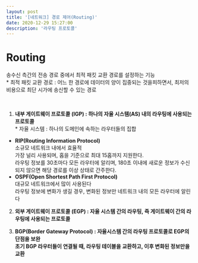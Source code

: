```yaml
---
layout: post
title: '[네트워크] 경로 제어(Routing)'
date: 2020-12-29 15:27:00
description: '라우팅 프로토콜'
---
```


# Routing

송수신 측간의 전송 경로 중에서 최적 패킷 교환 경로를 설정하는 기능
<br> \* 최적 패킷 교환 경로 : 어느 한 경로에 데이터의 양이 집중되는 것을피하면서, 최저의 비용으로 최단 시가에 송신할 수 있는 경로

<br>

1. **내부 게이트웨이 프로토콜 (IGP) : 하나의 자율 시스템(AS) 내의 라우팅에 사용되는 프로토콜**
   <br>\* 자율 시스템 : 하나의 도메인에 속하는 라우터들의 집합
   <br>

- **RIP(Routing Information Protocol)**
  <br>소규모 네트워크 내에서 효율적
  <br>가장 널리 사용되며, 홉을 기준으로 최대 15홉까지 지원한다.
  <br>라우팅 정보를 30초마다 모든 라우터에 알리며, 180초 이내에 새로운 정보가 수신되지 않으면 해당 경로를 이상 상태로 간주한다.
  <br>
- **OSPF(Open Shortest Path First Protocol)**
  <br>대규모 네트워크에서 많이 사용된다
  <br>라우팅 정보에 변화가 생길 경우, 변화된 정보만 네트워크 내의 모든 라우터에 알린다

2. **외부 게이트웨이 프로토콜 (EGP) : 자율 시스템 간의 라우팅, 즉 게이트웨이 간의 라우팅에 사용되는 프로토콜**

3. **BGP(Border Gateway Protocol) : 자율시스템 간의 라우팅 프로토콜로 EGP의 단점을 보완**<br>
   **초기 BGP 라우터들이 연결될 때, 라우팅 테이블을 교환하고, 이후 변화된 정보만을 교환**
